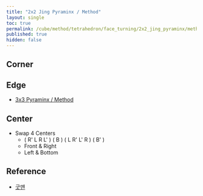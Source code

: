 ```yaml
---
title: "2x2 Jing Pyraminx / Method"
layout: single
toc: true
permalink: /cube/method/tetrahedron/face_turning/2x2_jing_pyraminx/method
published: true
hidden: false
---
```


<head>
  <base target="_blank">
  <style>
    .twisty-wrapper {
      margin        : 20px 0px;
    }
    twisty-player {
      visualization : "3D"
      background    : "checkered-transparent";
      hint-facelets : "floating";
      width         : 300px;
      height        : 200px;
    }
  </style>
  <script
    src   = "https://cdn.cubing.net/js/cubing/twisty"
    type  = "module"
    defer
  ></script>
</head>



## Corner



## Edge

- [3x3 Pyraminx / Method](/cube/method/tetrahedron/face_turning/3x3_pyraminx/method)



## Center

- Swap 4 Centers
  - ( R' L R L' ) ( B ) ( L R' L' R ) ( B' )
  - Front & Right
  - Left & Bottom
    <div class="twisty-wrapper">
      <twisty-player
        experimental-puzzle-description = "t f 0"
        camera-latitude                 = 30
        camera-longitude                = 0
        experimental-stickering         = "full"
        alg                             = "R' L R L' B L R' L' R B'"
        experimental-setup-alg          = ""
        experimental-setup-anchor       = "end"
        viewer-link                     = "experimental-twizzle-explorer"
      ></twisty-player>
    </div>



## Reference

- [굿맨](https://youtu.be/Zw-J5DfFHzU)
